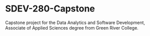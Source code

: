 # SDEV-280-Capstone
Capstone project for the Data Analytics and Software Development, Associate of Applied Sciences degree from Green River College.

